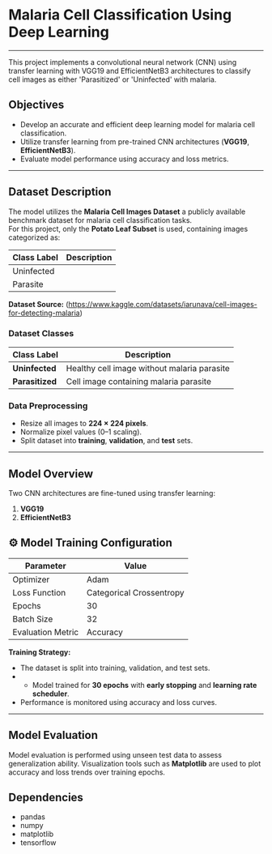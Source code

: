 # Malaria Cell Classification Using Deep Learning
---
This project implements a convolutional neural network (CNN) using transfer learning with VGG19 and EfficientNetB3 architectures to classify cell images as either 'Parasitized' or 'Uninfected' with malaria.

## Objectives

- Develop an accurate and efficient deep learning model for malaria cell classification.  
- Utilize transfer learning from pre-trained CNN architectures (**VGG19**, **EfficientNetB3**).  
- Evaluate model performance using accuracy and loss metrics.

---

## Dataset Description

The model utilizes the **Malaria Cell Images Dataset** a publicly available benchmark dataset for malaria cell classification tasks.  
For this project, only the **Potato Leaf Subset** is used, containing images categorized as:

| Class Label | Description |
|--------------|-------------|
| Uninfected | |
| Parasite |  |


**Dataset Source:**  (https://www.kaggle.com/datasets/iarunava/cell-images-for-detecting-malaria)

### Dataset Classes

| Class Label   | Description |
|----------------|--------------|
| **Uninfected** | Healthy cell image without malaria parasite |
| **Parasitized** | Cell image containing malaria parasite |

###  Data Preprocessing
- Resize all images to **224 × 224 pixels**.  
- Normalize pixel values (0–1 scaling).  
- Split dataset into **training**, **validation**, and **test** sets.  
---

## Model Overview

Two CNN architectures are fine-tuned using transfer learning:

1. **VGG19**  
2. **EfficientNetB3**
 

## ⚙️ Model Training Configuration

| Parameter | Value |
|------------|--------|
| Optimizer | Adam |
| Loss Function | Categorical Crossentropy |
| Epochs | 30 |
| Batch Size | 32 |
| Evaluation Metric | Accuracy |

**Training Strategy:**
- The dataset is split into training, validation, and test sets.  
- - Model trained for **30 epochs** with **early stopping** and **learning rate scheduler**.  
- Performance is monitored using accuracy and loss curves.

---

## Model Evaluation

Model evaluation is performed using unseen test data to assess generalization ability.
Visualization tools such as **Matplotlib** are used to plot accuracy and loss trends over training epochs.

## Dependencies
- pandas
- numpy
- matplotlib
- tensorflow
